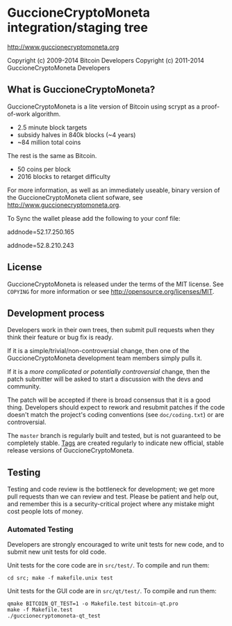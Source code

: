 GuccioneCryptoMoneta integration/staging tree
================================

http://www.guccionecryptomoneta.org

Copyright (c) 2009-2014 Bitcoin Developers
Copyright (c) 2011-2014 GuccioneCryptoMoneta Developers

What is GuccioneCryptoMoneta?
----------------

GuccioneCryptoMoneta is a lite version of Bitcoin using scrypt as a proof-of-work algorithm.
 - 2.5 minute block targets
 - subsidy halves in 840k blocks (~4 years)
 - ~84 million total coins

The rest is the same as Bitcoin.
 - 50 coins per block
 - 2016 blocks to retarget difficulty

For more information, as well as an immediately useable, binary version of
the GuccioneCryptoMoneta client sofware, see http://www.guccionecryptomoneta.org.

To Sync the wallet please add the following to your conf file:

addnode=52.17.250.165

addnode=52.8.210.243


License
-------

GuccioneCryptoMoneta is released under the terms of the MIT license. See `COPYING` for more
information or see http://opensource.org/licenses/MIT.

Development process
-------------------

Developers work in their own trees, then submit pull requests when they think
their feature or bug fix is ready.

If it is a simple/trivial/non-controversial change, then one of the GuccioneCryptoMoneta
development team members simply pulls it.

If it is a *more complicated or potentially controversial* change, then the patch
submitter will be asked to start a discussion with the devs and community.

The patch will be accepted if there is broad consensus that it is a good thing.
Developers should expect to rework and resubmit patches if the code doesn't
match the project's coding conventions (see `doc/coding.txt`) or are
controversial.

The `master` branch is regularly built and tested, but is not guaranteed to be
completely stable. [Tags](https://github.com/guccionecryptomoneta-project/guccionecryptomoneta/tags) are created
regularly to indicate new official, stable release versions of GuccioneCryptoMoneta.

Testing
-------

Testing and code review is the bottleneck for development; we get more pull
requests than we can review and test. Please be patient and help out, and
remember this is a security-critical project where any mistake might cost people
lots of money.

### Automated Testing

Developers are strongly encouraged to write unit tests for new code, and to
submit new unit tests for old code.

Unit tests for the core code are in `src/test/`. To compile and run them:

    cd src; make -f makefile.unix test

Unit tests for the GUI code are in `src/qt/test/`. To compile and run them:

    qmake BITCOIN_QT_TEST=1 -o Makefile.test bitcoin-qt.pro
    make -f Makefile.test
    ./guccionecryptomoneta-qt_test

